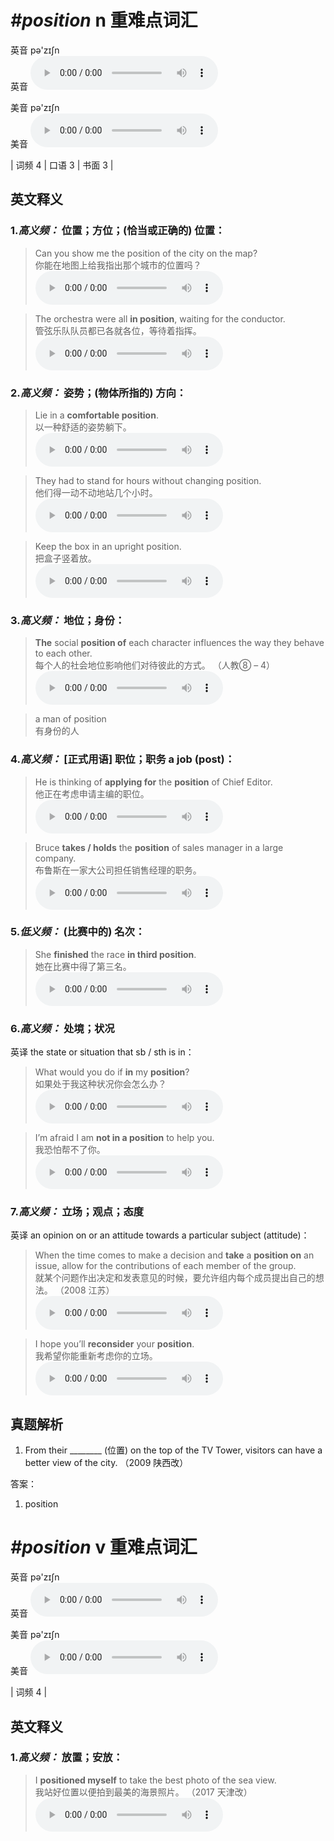# ***\#position*** n  重难点词汇
英音 pə'zɪʃn  
英音
<audio src="./media/position-B.aac" controls="controls"></audio>

美音 pə'zɪʃn  
美音
<audio src="./media/position.aac" controls="controls"></audio>



| 词频 4 | 口语 3 | 书面 3 |  

英文释义
---
### 1.*高义频：* **位置；方位；(恰当或正确的) 位置：**  

 > Can you show me the position of the city on the map?  
 > 你能在地图上给我指出那个城市的位置吗？    
<audio src="./media/position-1.aac" controls="controls"></audio>

 > The orchestra were all **in position**, waiting for the conductor.   
 > 管弦乐队队员都已各就各位，等待着指挥。    
<audio src="./media/position-2.aac" controls="controls"></audio>

### 2.*高义频：* **姿势；(物体所指的) 方向：**  

 > Lie in a **comfortable position**.   
 > 以一种舒适的姿势躺下。    
<audio src="./media/position-3.aac" controls="controls"></audio>

 > They had to stand for hours without changing position.   
 > 他们得一动不动地站几个小时。    
<audio src="./media/position-4.aac" controls="controls"></audio>

 > Keep the box in an upright position.   
 > 把盒子竖着放。    
<audio src="./media/position-5.aac" controls="controls"></audio>

### 3.*高义频：* **地位；身份：**  

 > **The** social **position of** each character influences the way they behave to each other.  
 > 每个人的社会地位影响他们对待彼此的方式。  （人教⑧ – 4）  
<audio src="./media/position-6.aac" controls="controls"></audio>

 > a man of position   
 > 有身份的人    

### 4.*高义频：* **[正式用语] 职位；职务 a job (post)：**  

 > He is thinking of **applying for** the **position** of Chief Editor.  
 > 他正在考虑申请主编的职位。    
<audio src="./media/position-7.aac" controls="controls"></audio>

 > Bruce **takes / holds** the **position** of sales manager in a large company.   
 > 布鲁斯在一家大公司担任销售经理的职务。    
<audio src="./media/position-8.aac" controls="controls"></audio>

### 5.*低义频：* **(比赛中的) 名次：**  

 > She **finished** the race **in third position**.   
 > 她在比赛中得了第三名。    
<audio src="./media/position-9.aac" controls="controls"></audio>

### 6.*高义频：* **处境；状况**  
英译 the state or situation that sb / sth is in：

 > What would you do if **in** my **position**?   
 > 如果处于我这种状况你会怎么办？    
<audio src="./media/position-10.aac" controls="controls"></audio>

 > I’m afraid I am **not in a position** to help you.   
 > 我恐怕帮不了你。    
<audio src="./media/position-11.aac" controls="controls"></audio>

### 7.*高义频：* **立场；观点；态度**  
英译 an opinion on or an attitude towards a particular subject (attitude)：

 > When the time comes to make a decision and **take** a **position on** an issue, allow for the contributions of each member of the group.   
 > 就某个问题作出决定和发表意见的时候，要允许组内每个成员提出自己的想法。  （2008 江苏）  
<audio src="./media/position12.aac" controls="controls"></audio>

 > I hope you’ll **reconsider** your **position**.   
 > 我希望你能重新考虑你的立场。    
<audio src="./media/position-13.aac" controls="controls"></audio>


真题解析
---
1. From their ________ (位置) on the top of the TV Tower, visitors can have a better view of the city.  （2009 陕西改）  

答案：
1. position  

# ***\#position*** v  重难点词汇
英音 pə'zɪʃn  
英音
<audio src="./media/position-B.aac" controls="controls"></audio>

美音 pə'zɪʃn  
美音
<audio src="./media/position.aac" controls="controls"></audio>



| 词频 4 |  

英文释义
---
### 1.*高义频：* **放置；安放：**  

 > I **positioned myself** to take the best photo of the sea view.  
 > 我站好位置以便拍到最美的海景照片。  （2017 天津改）  
<audio src="./media/I positioned myself to take _AAC.aac" controls="controls"></audio>


